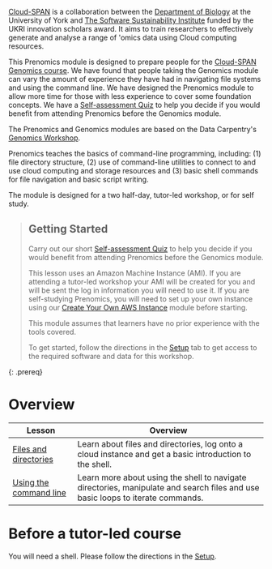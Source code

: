 ---
---

[Cloud-SPAN](https://cloud-span.york.ac.uk) is a collaboration between the [Department of Biology](https://www.york.ac.uk/biology/) at the University of York and [The Software Sustainability Institute](https://www.software.ac.uk/) funded by the UKRI innovation scholars award. It aims to train researchers to effectively generate and analyse a range of 'omics data using Cloud computing resources.

This Prenomics module is designed to prepare people for the [Cloud-SPAN Genomics course](https://cloud-span.york.ac.uk/train-with-us#genomicscourse). We have found that people taking the Genomics module can vary the amount of experience they have had in navigating file systems and using the command line. We have designed the Prenomics module to allow more time for those with less experience to cover some foundation concepts. We have a [Self-assessment Quiz](https://shiny.york.ac.uk/er13/prenomics-quiz/#section-why) to help you decide if you would benefit from attending Prenomics before the Genomics module.

The Prenomics and Genomics modules are based on the Data Carpentry's [Genomics Workshop](https://datacarpentry.org/genomics-workshop/).

Prenomics teaches the basics of command-line programming, including: (1) file directory structure, (2) use of command-line utilities to connect to and use cloud computing and storage resources and (3) basic shell commands for file navigation and basic script writing.

The module is designed for a two half-day, tutor-led workshop, or for self study.

> ## Getting Started
>
> Carry out our short [Self-assessment Quiz](https://shiny.york.ac.uk/er13/prenomics-quiz/#section-why) to help you decide if you would benefit from attending Prenomics before the Genomics module.
> 
> This lesson uses an Amazon Machine Instance (AMI). If you are attending a tutor-led workshop your AMI will be created for you and will be sent the log in information you will need to use it. If you are self-studying Prenomics, you will need to set up your own instance using our [Create Your Own AWS Instance](https://cloud-span.github.io/create-aws-instance-0-overview/) module before starting.
> 
> This module assumes that learners have no prior experience with the tools covered.
>
> To get started, follow the directions in the [Setup](setup) tab to get access to the required software and data for this workshop.
> 
{: .prereq}

# Overview

| Lesson                     | Overview |
| -------------------------- | ---------|
| [Files and directories](https://cloud-span.github.io/prenomics01-file-directories/) |Learn about files and directories, log onto a cloud instance and get a basic introduction to the shell.|
| [Using the command line](https://cloud-span.github.io/prenomics02-command-line/)  |Learn more about using the shell to navigate directories, manipulate and search files and use basic loops to iterate commands.|

# Before a tutor-led course

You will need a shell. Please follow the directions in the [Setup](setup).
